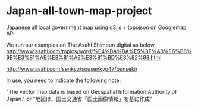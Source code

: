 # Japan-all-town-map-project
Japanese all local government map using d3.js + topojson on Googlemap API

We run our examples on The Asahi Shimbun digital as below. 
http://www.asahi.com/topics/word/%E4%BA%BA%E5%8F%A3%E6%B8%9B%E3%81%AB%E3%81%A3%E3%81%BD%E3%82%93.html

http://www.asahi.com/senkyo/sousenkyo47/bunseki/

In use, you need to indicate the following note;

"The vector map data is based on Geospatial Information Authority of Japan."
or
"地図は、国土交通省「国土画像情報」を基に作成"
